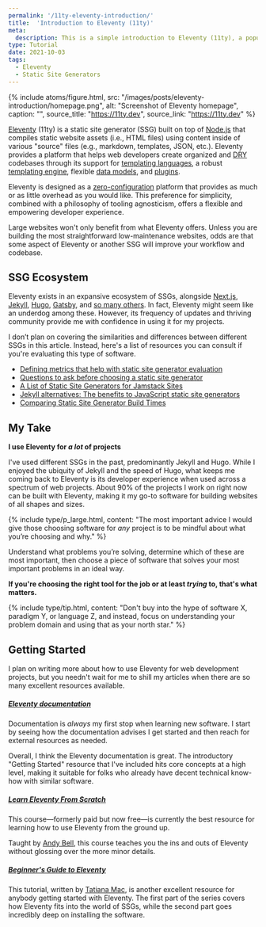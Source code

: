 ```yaml
---
permalink: '/11ty-eleventy-introduction/'
title:  'Introduction to Eleventy (11ty)'
meta: 
  description: This is a simple introduction to Eleventy (11ty), a popular static site generator.
type: Tutorial
date: 2021-10-03
tags:
  - Eleventy
  - Static Site Generators
---
```


{% include atoms/figure.html, src: "/images/posts/eleventy-introduction/homepage.png", alt: "Screenshot of Eleventy homepage", caption: "", source_title: "https://11ty.dev", source_link: "https://11ty.dev" %}

[Eleventy](https://www.11ty.dev/) (11ty) is a static site generator (SSG) built on top of [Node.js](https://nodejs.org/en/) that compiles static website assets (i.e., HTML files) using content inside of various "source" files (e.g., markdown, templates, JSON, etc.). Eleventy provides a platform that helps web developers create organized and [DRY](https://en.wikipedia.org/wiki/Don't_repeat_yourself) codebases through its support for [templating languages](https://www.11ty.dev/docs/languages/), a robust [templating engine](https://www.11ty.dev/docs/templates/), flexible [data models](https://www.11ty.dev/docs/data/), and [plugins](https://www.11ty.dev/docs/plugins/).  

Eleventy is designed as a [zero-configuration](https://www.11ty.dev/docs/glossary/#zero-config) platform that provides as much or as little overhead as you would like. This preference for simplicity, combined with a philosophy of tooling agnosticism, offers a flexible and empowering developer experience.

Large websites won't only benefit from what Eleventy offers. Unless you are building the most straightforward low-maintenance websites, odds are that some aspect of Eleventy or another SSG will improve your workflow and codebase.

## SSG Ecosystem

Eleventy exists in an expansive ecosystem of SSGs, alongside [Next.js](https://nextjs.org/), [Jekyll](https://jekyllrb.com/), [Hugo](https://gohugo.io/), [Gatsby](https://www.gatsbyjs.org/), and [so many others](https://jamstack.org/generators/). In fact, Eleventy might seem like an underdog among these. However, its frequency of updates and thriving community provide me with confidence in using it for my projects.  

I don’t plan on covering the similarities and differences between different SSGs in this article. Instead, here's a list of resources you can consult if you're evaluating this type of software.

- [Defining metrics that help with static site generator evaluation](/evaluating-static-site-generators)
- [Questions to ask before choosing a static site generator](https://www.ample.co/blog/questions-to-ask-before-choosing-a-static-site-generator)
- [A List of Static Site Generators for Jamstack Sites](https://jamstack.org/generators/)
- [Jekyll alternatives: The benefits to JavaScript static site generators](https://www.takeshape.io/articles/jekyll-alternatives-the-benefits-to-javascript-static-site-generators/)
- [Comparing Static Site Generator Build Times](https://css-tricks.com/comparing-static-site-generator-build-times/)

## My Take  

**I use Eleventy for _a lot_ of projects**  

I've used different SSGs in the past, predominantly Jekyll and Hugo. While I enjoyed the ubiquity of Jekyll and the speed of Hugo, what keeps me coming back to Eleventy is its developer experience when used across a spectrum of web projects. About 90% of the projects I work on right now can be built with Eleventy, making it my go-to software for building websites of all shapes and sizes.  

{% include type/p_large.html, content: "The most important advice I would give those choosing software for <em>any</em> project is to be mindful about what you’re choosing and why." %}

Understand what problems you’re solving, determine which of these are most important, then choose a piece of software that solves your most important problems in an ideal way. 

**If you're choosing the right tool for the job or at least _trying_ to, that's what matters.**

{% include type/tip.html, content: "Don't buy into the hype of software X, paradigm Y, or language Z, and instead, focus on understanding your problem domain and using that as your north star." %}

## Getting Started

I plan on writing more about how to use Eleventy for web development projects, but you needn't wait for me to shill my articles when there are so many excellent resources available.

##### [Eleventy documentation](https://www.11ty.dev/docs/getting-started/)

Documentation is _always_ my first stop when learning new software. I start by seeing how the documentation advises I get started and then reach for external resources as needed.

Overall, I think the Eleventy documentation is great. The introductory "Getting Started" resource that I've included hits core concepts at a high level, making it suitable for folks who already have decent technical know-how with similar software. 

##### [Learn Eleventy From Scratch](https://piccalil.li/course/learn-eleventy-from-scratch/)

This course—formerly paid but now free—is currently the best resource for learning how to use Eleventy from the ground up.

Taught by [Andy Bell](https://twitter.com/piccalilli_), this course teaches you the ins and outs of Eleventy without glossing over the more minor details.

##### [Beginner's Guide to Eleventy](https://www.tatianamac.com/posts/beginner-eleventy-tutorial-parti/)

This tutorial, written by [Tatiana Mac](https://twitter.com/TatianaTMac), is another excellent resource for anybody getting started with Eleventy. The first part of the series covers how Eleventy fits into the world of SSGs, while the second part goes incredibly deep on installing the software.